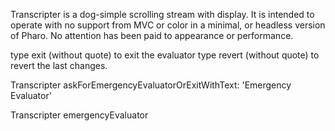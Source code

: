 Transcripter is a dog-simple scrolling stream with display.  It is intended to operate with no support from MVC or color in a minimal, or headless version of Pharo.  No attention has been paid to appearance or performance.

type exit (without quote) to exit the evaluator
type revert (without quote) to revert the last changes.

Transcripter askForEmergencyEvaluatorOrExitWithText: 'Emergency Evaluator'

Transcripter emergencyEvaluator
